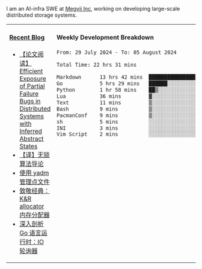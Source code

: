 I am an AI-infra SWE at [Megvii Inc](https://en.megvii.com/), working on developing large-scale distributed storage systems.

<table width="960px">
<tr>
<td valign="top" width="50%">

#### <a href="https://www.kongjun18.me" target="_blank">Recent Blog</a>

<!-- BLOG-POST-LIST:START -->
- [【论文阅读】Efficient Exposure of Partial Failure Bugs in Distributed Systems with Inferred Abstract States](https://kongjun18.github.io/posts/efficient-exposure-of-partial-failure-bugs-in-distributed-systems-with-inferred-abstract-states/)
- [【译】无锁算法导论](https://kongjun18.github.io/posts/an-introduction-to-lockless-algorithms/)
- [使用 yadm 管理点文件](https://kongjun18.github.io/posts/manage-dotfiles-with-yadm/)
- [致敬经典：K&amp;R allocator 内存分配器](https://kongjun18.github.io/posts/k-and-r-allocator/)
- [深入剖析 Go 语言运行时：IO 轮询器](https://kongjun18.github.io/posts/inside-the-go-netpoller/)
<!-- BLOG-POST-LIST:END -->

</td>
<td valign="top" width="50%">

#### Weekly Development Breakdown

<!--START_SECTION:waka-->

```txt
From: 29 July 2024 - To: 05 August 2024

Total Time: 22 hrs 31 mins

Markdown      13 hrs 42 mins  ███████████████▒░░░░░░░░░   60.91 %
Go            5 hrs 29 mins   ██████░░░░░░░░░░░░░░░░░░░   24.36 %
Python        1 hr 58 mins    ██▒░░░░░░░░░░░░░░░░░░░░░░   08.78 %
Lua           36 mins         ▓░░░░░░░░░░░░░░░░░░░░░░░░   02.68 %
Text          11 mins         ▒░░░░░░░░░░░░░░░░░░░░░░░░   00.82 %
Bash          9 mins          ▒░░░░░░░░░░░░░░░░░░░░░░░░   00.69 %
PacmanConf    9 mins          ▒░░░░░░░░░░░░░░░░░░░░░░░░   00.69 %
sh            5 mins          ░░░░░░░░░░░░░░░░░░░░░░░░░   00.38 %
INI           3 mins          ░░░░░░░░░░░░░░░░░░░░░░░░░   00.26 %
Vim Script    2 mins          ░░░░░░░░░░░░░░░░░░░░░░░░░   00.16 %
```

<!--END_SECTION:waka-->
</td>
</tr>

</table>

